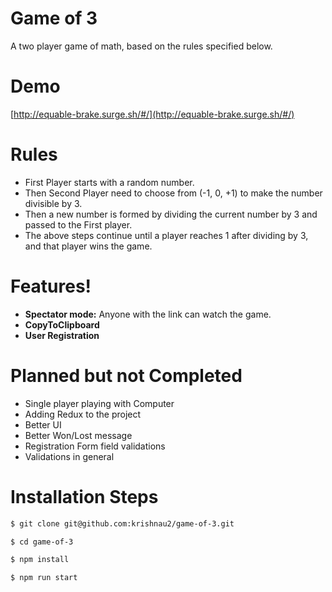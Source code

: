 # Game of 3

A two player game of math, based on the rules specified below.

# Demo

[http://equable-brake.surge.sh/#/](http://equable-brake.surge.sh/#/)

# Rules

- First Player starts with a random number.
- Then Second Player need to choose from (-1, 0, +1) to make the number divisible by 3.
- Then a new number is formed by dividing the current number by 3 and passed to the First player.
- The above steps continue until a player reaches 1 after dividing by 3, and that player wins the game.

# Features!

- **Spectator mode:** Anyone with the link can watch the game.
- **CopyToClipboard**
- **User Registration**

# Planned but not Completed

- Single player playing with Computer
- Adding Redux to the project
- Better UI
- Better Won/Lost message
- Registration Form field validations
- Validations in general

# Installation Steps

```sh
$ git clone git@github.com:krishnau2/game-of-3.git
```

```sh
$ cd game-of-3
```

```sh
$ npm install
```

```sh
$ npm run start
```
